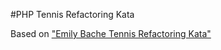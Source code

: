 #PHP Tennis Refactoring Kata

Based on ["Emily Bache Tennis Refactoring Kata"](https://github.com/emilybache/Tennis-Refactoring-Kata)

